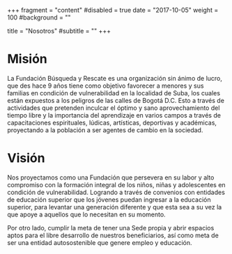 +++
fragment = "content"
#disabled = true
date = "2017-10-05"
weight = 100
#background = ""

title = "Nosotros"
#subtitle = ""
+++


# Misión
La Fundación Búsqueda y Rescate es una organización sin ánimo de lucro, que des hace 9 años tiene como objetivo favorecer a menores y sus familias en condición de vulnerabilidad en la localidad de Suba, los cuales están expuestos a los peligros de las calles de Bogotá D.C.   Esto a través de actividades que pretenden inculcar el óptimo y sano aprovechamiento del tiempo libre y la importancia del aprendizaje en varios campos a través de capacitaciones espirituales, lúdicas, artísticas, deportivas y académicas, proyectando a la población a ser agentes de cambio en la sociedad.

# Visión

Nos proyectamos como una Fundación que persevera en su labor y alto compromiso con la formación integral de los niños, niñas y adolescentes en condición de vulnerabilidad. Logrando a través de convenios con entidades de educación superior que los jóvenes puedan ingresar a la educación superior, para levantar una generación diferente y que esta sea a su vez la que apoye a aquellos que lo necesitan en su momento.

Por otro lado, cumplir la meta de tener una Sede propia y abrir espacios aptos para el libre desarrollo de nuestros beneficiarios, así como meta de ser una entidad autosostenible que genere empleo y educación.
